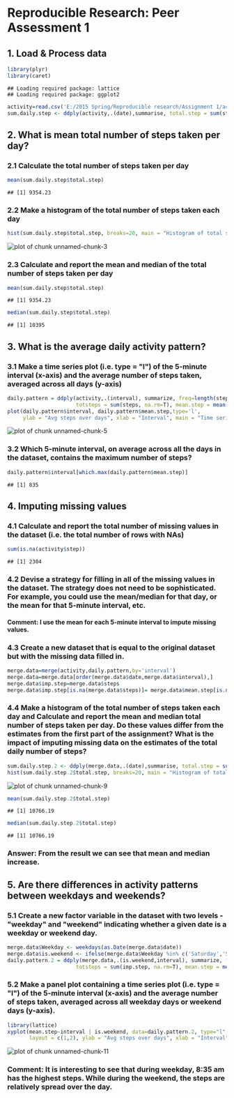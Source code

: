 Reproducible Research: Peer Assessment 1
========================================================

## 1. Load & Process data


```r
library(plyr)
library(caret)
```

```
## Loading required package: lattice
## Loading required package: ggplot2
```

```r
activity=read.csv('E:/2015 Spring/Reproducible research/Assignment 1/activity.csv')
sum.daily.step <- ddply(activity,.(date),summarise, total.step = sum(steps, na.rm=TRUE))
```

## 2. What is mean total number of steps taken per day?

### 2.1 Calculate the total number of steps taken per day

```r
mean(sum.daily.step$total.step)
```

```
## [1] 9354.23
```

### 2.2 Make a histogram of the total number of steps taken each day

```r
hist(sum.daily.step$total.step, breaks=20, main = "Histogram of total steps each day",xlab='Total step')
```

![plot of chunk unnamed-chunk-3](figure/unnamed-chunk-3-1.png) 


### 2.3 Calculate and report the mean and median of the total number of steps taken per day

```r
mean(sum.daily.step$total.step)
```

```
## [1] 9354.23
```

```r
median(sum.daily.step$total.step)
```

```
## [1] 10395
```

## 3. What is the average daily activity pattern?

### 3.1 Make a time series plot (i.e. type = "l") of the 5-minute interval (x-axis) and the average number of steps taken, averaged across all days (y-axis)

```r
daily.pattern = ddply(activity,.(interval), summarize, freq=length(steps), totmiss = sum(is.na(steps)), 
                      totsteps = sum(steps, na.rm=T), mean.step = mean(steps, na.rm=TRUE))
plot(daily.pattern$interval, daily.pattern$mean.step,type='l', 
     ylab = "Avg steps over days", xlab = "Interval", main = "Time series plot")
```

![plot of chunk unnamed-chunk-5](figure/unnamed-chunk-5-1.png) 
### 3.2 Which 5-minute interval, on average across all the days in the dataset, contains the maximum number of steps?

```r
daily.pattern$interval[which.max(daily.pattern$mean.step)]
```

```
## [1] 835
```

## 4. Imputing missing values

### 4.1 Calculate and report the total number of missing values in the dataset (i.e. the total number of rows with NAs)

```r
sum(is.na(activity$step))
```

```
## [1] 2304
```

### 4.2 Devise a strategy for filling in all of the missing values in the dataset. The strategy does not need to be sophisticated. For example, you could use the mean/median for that day, or the mean for that 5-minute interval, etc.

#### Comment: I use the mean for each 5-minute interval to impute missing values. 

### 4.3 Create a new dataset that is equal to the original dataset but with the missing data filled in.

```r
merge.data=merge(activity,daily.pattern,by='interval')
merge.data=merge.data[order(merge.data$date,merge.data$interval),]
merge.data$imp.step=merge.data$steps
merge.data$imp.step[is.na(merge.data$steps)]= merge.data$mean.step[is.na(merge.data$steps)]
```

### 4.4 Make a histogram of the total number of steps taken each day and Calculate and report the mean and median total number of steps taken per day. Do these values differ from the estimates from the first part of the assignment? What is the impact of imputing missing data on the estimates of the total daily number of steps?

```r
sum.daily.step.2 <- ddply(merge.data,.(date),summarise, total.step = sum(imp.step, na.rm=TRUE))
hist(sum.daily.step.2$total.step, breaks=20, main = "Histogram of total steps each day",xlab='Total step')
```

![plot of chunk unnamed-chunk-9](figure/unnamed-chunk-9-1.png) 

```r
mean(sum.daily.step.2$total.step)
```

```
## [1] 10766.19
```

```r
median(sum.daily.step.2$total.step)
```

```
## [1] 10766.19
```
### Answer: From the result we can see that mean and median increase.


## 5. Are there differences in activity patterns between weekdays and weekends?
### 5.1 Create a new factor variable in the dataset with two levels - "weekday" and "weekend" indicating whether a given date is a weekday or weekend day.

```r
merge.data$Weekday <- weekdays(as.Date(merge.data$date))
merge.data$is.weekend <- ifelse(merge.data$Weekday %in% c('Saturday','Sunday'),'Weekend','Weekday')
daily.pattern.2 = ddply(merge.data,.(is.weekend,interval), summarize, freq=length(steps), 
                      totsteps = sum(imp.step, na.rm=T), mean.step = mean(imp.step, na.rm=TRUE))
```

### 5.2 Make a panel plot containing a time series plot (i.e. type = "l") of the 5-minute interval (x-axis) and the average number of steps taken, averaged across all weekday days or weekend days (y-axis). 

```r
library(lattice)
xyplot(mean.step~interval | is.weekend, data=daily.pattern.2, type="l",
       layout = c(1,2), ylab = "Avg steps over days", xlab = "Interval")
```

![plot of chunk unnamed-chunk-11](figure/unnamed-chunk-11-1.png) 

### Comment: It is interesting to see that during weekday, 8:35 am has the highest steps. While during the weekend, the steps are relatively spread over the day. 



